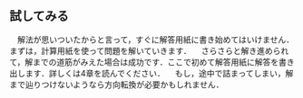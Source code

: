 ## 試してみる
　解法が思いついたからと言って，すぐに解答用紙に書き始めてはいけません．
まずは，計算用紙を使って問題を解いていきます．
　さらさらと解き進められて，解までの道筋がみえた場合は成功です．ここで初めて解答用紙に解答を書き出します．詳しくは4章を読んでください．
　もし，途中で詰まってしまい，解まで辿りつけないようなら方向転換が必要かもしれません．



